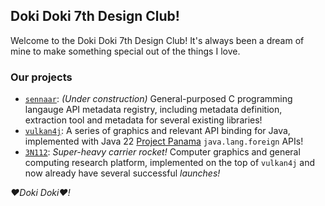## Doki Doki 7th Design Club!

Welcome to the Doki Doki 7th Design Club! It's always been a dream of mine to make something special out of the things I love.

### Our projects
- [`sennaar`](https://github.com/club-doki7/sennaar.git): *(Under construction)* General-purposed C programming langauge API metadata registry, including metadata definition, extraction tool and metadata for several existing libraries!
- [`vulkan4j`](https://github.com/club-doki7/vulkan4j.git): A series of graphics and relevant API binding for Java, implemented with Java 22 [Project Panama](https://openjdk.org/projects/panama/) `java.lang.foreign` APIs!
- [`3N112`](https://github.com/club-doki7/3N112.git): *Super-heavy carrier rocket!* Computer graphics and general computing research platform, implemented on the top of `vulkan4j` and now already have several successful *launches!*

*♥Doki Doki♥!*
